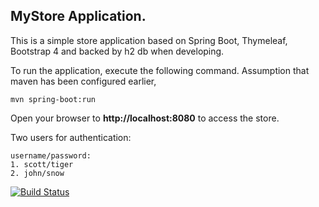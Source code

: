 ## MyStore Application.

This is a simple store application based on Spring Boot, Thymeleaf, Bootstrap 4 and backed by h2 db when developing. 

To run the application, execute the following command. Assumption that maven has been configured earlier,

```
mvn spring-boot:run

```

Open your browser to __http://localhost:8080__ to access the store.

Two users for authentication:
```
username/password:
1. scott/tiger
2. john/snow
```

[![Build Status](https://travis-ci.org/rishikeshr/mystore.svg?branch=master)](https://travis-ci.org/rishikeshr/mystore)
